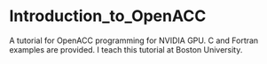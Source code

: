 # Introduction_to_OpenACC
A tutorial for OpenACC programming for NVIDIA GPU. C and Fortran examples are provided. I teach this tutorial at Boston University.
